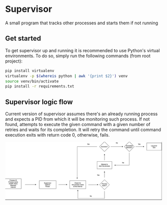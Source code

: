 # Supervisor

A small program that tracks other processes and starts them if not running

## Get started

To get supervisor up and running it is recommended to use Python's virtual environments.
To do so, simply run the following commands (from root project):

```sh
pip install virtualenv
virtualenv -p $(whereis python | awk '{print $2}') venv
source venv/bin/activate
pip install -r requirements.txt
```

## Supervisor logic flow

Current version of supervisor assumes there's an already running process and expects a PID from which it will be monitoring such process. If not found, attempts to execute the given command with a given number of retries and waits for its completion. It will retry the command until command execution exits with return code 0, otherwise, fails.

![supervisor](./supervisor.png "Supervisor logic")